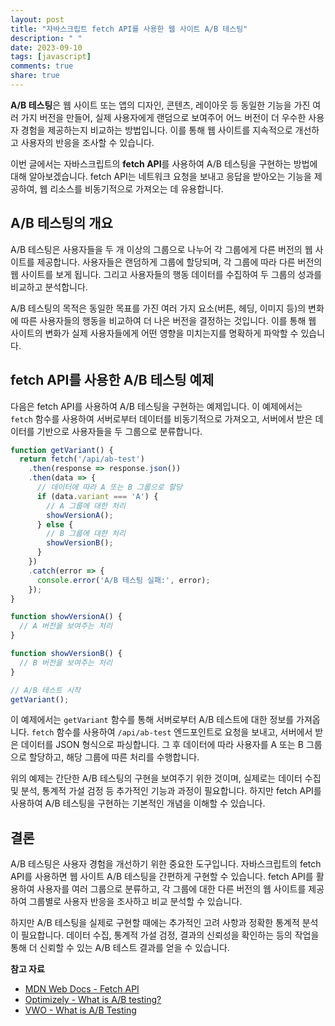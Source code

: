 ```yaml
---
layout: post
title: "자바스크립트 fetch API를 사용한 웹 사이트 A/B 테스팅"
description: " "
date: 2023-09-10
tags: [javascript]
comments: true
share: true
---
```


**A/B 테스팅**은 웹 사이트 또는 앱의 디자인, 콘텐츠, 레이아웃 등 동일한 기능을 가진 여러 가지 버전을 만들어, 실제 사용자에게 랜덤으로 보여주어 어느 버전이 더 우수한 사용자 경험을 제공하는지 비교하는 방법입니다. 이를 통해 웹 사이트를 지속적으로 개선하고 사용자의 반응을 조사할 수 있습니다.

이번 글에서는 자바스크립트의 **fetch API**를 사용하여 A/B 테스팅을 구현하는 방법에 대해 알아보겠습니다. fetch API는 네트워크 요청을 보내고 응답을 받아오는 기능을 제공하여, 웹 리소스를 비동기적으로 가져오는 데 유용합니다.

## A/B 테스팅의 개요

A/B 테스팅은 사용자들을 두 개 이상의 그룹으로 나누어 각 그룹에게 다른 버전의 웹 사이트를 제공합니다. 사용자들은 랜덤하게 그룹에 할당되며, 각 그룹에 따라 다른 버전의 웹 사이트를 보게 됩니다. 그리고 사용자들의 행동 데이터를 수집하여 두 그룹의 성과를 비교하고 분석합니다.

A/B 테스팅의 목적은 동일한 목표를 가진 여러 가지 요소(버튼, 헤딩, 이미지 등)의 변화에 따른 사용자들의 행동을 비교하여 더 나은 버전을 결정하는 것입니다. 이를 통해 웹 사이트의 변화가 실제 사용자들에게 어떤 영향을 미치는지를 명확하게 파악할 수 있습니다.

## fetch API를 사용한 A/B 테스팅 예제

다음은 fetch API를 사용하여 A/B 테스팅을 구현하는 예제입니다. 이 예제에서는 `fetch` 함수를 사용하여 서버로부터 데이터를 비동기적으로 가져오고, 서버에서 받은 데이터를 기반으로 사용자들을 두 그룹으로 분류합니다.

```javascript
function getVariant() {
  return fetch('/api/ab-test')
    .then(response => response.json())
    .then(data => {
      // 데이터에 따라 A 또는 B 그룹으로 할당
      if (data.variant === 'A') {
        // A 그룹에 대한 처리
        showVersionA();
      } else {
        // B 그룹에 대한 처리
        showVersionB();
      }
    })
    .catch(error => {
      console.error('A/B 테스팅 실패:', error);
    });
}

function showVersionA() {
  // A 버전을 보여주는 처리
}

function showVersionB() {
  // B 버전을 보여주는 처리
}

// A/B 테스트 시작
getVariant();
```

이 예제에서는 `getVariant` 함수를 통해 서버로부터 A/B 테스트에 대한 정보를 가져옵니다. `fetch` 함수를 사용하여 `/api/ab-test` 엔드포인트로 요청을 보내고, 서버에서 받은 데이터를 JSON 형식으로 파싱합니다. 그 후 데이터에 따라 사용자를 A 또는 B 그룹으로 할당하고, 해당 그룹에 따른 처리를 수행합니다.

위의 예제는 간단한 A/B 테스팅의 구현을 보여주기 위한 것이며, 실제로는 데이터 수집 및 분석, 통계적 가설 검정 등 추가적인 기능과 과정이 필요합니다. 하지만 fetch API를 사용하여 A/B 테스팅을 구현하는 기본적인 개념을 이해할 수 있습니다.

## 결론

A/B 테스팅은 사용자 경험을 개선하기 위한 중요한 도구입니다. 자바스크립트의 fetch API를 사용하면 웹 사이트 A/B 테스팅을 간편하게 구현할 수 있습니다. fetch API를 활용하여 사용자를 여러 그룹으로 분류하고, 각 그룹에 대한 다른 버전의 웹 사이트를 제공하여 그룹별로 사용자 반응을 조사하고 비교 분석할 수 있습니다.

하지만 A/B 테스팅을 실제로 구현할 때에는 추가적인 고려 사항과 정확한 통계적 분석이 필요합니다. 데이터 수집, 통계적 가설 검정, 결과의 신뢰성을 확인하는 등의 작업을 통해 더 신뢰할 수 있는 A/B 테스트 결과를 얻을 수 있습니다.

**참고 자료**
- [MDN Web Docs - Fetch API](https://developer.mozilla.org/en-US/docs/Web/API/Fetch_API)
- [Optimizely - What is A/B testing?](https://www.optimizely.com/optimization-glossary/ab-testing/)
- [VWO - What is A/B Testing](https://vwo.com/ab-testing/)
